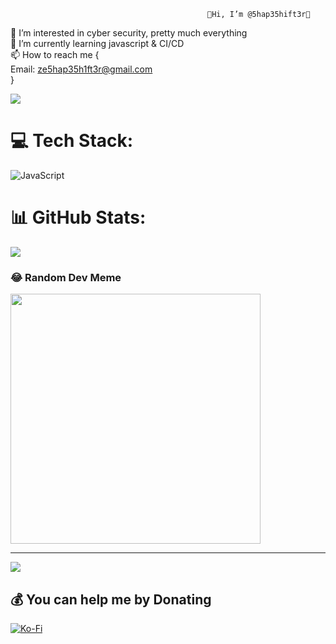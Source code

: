 
                                                👾Hi, I’m @5hap35hift3r👾
👀 I’m interested in cyber security, pretty much everything<br>
🌱 I’m currently learning javascript & CI/CD<br>
📫 How to reach me {<br>
Email: ze5hap35h1ft3r@gmail.com<br>
}


![](https://github-readme-streak-stats.herokuapp.com/?user=5hap35hift3r&theme=dark&hide_border=false)<br/>

#                                               💻 Tech Stack:
![JavaScript](https://img.shields.io/badge/javascript-%23323330.svg?style=for-the-badge&logo=javascript&logoColor=%23F7DF1E)
#                                               📊 GitHub Stats:
![](https://github-readme-stats.vercel.app/api?username=5hap35hift3r&theme=dark&hide_border=false&include_all_commits=true)<br/>



###                                             😂 Random Dev Meme
<img src='https://randommeme-five.vercel.app/' style="height: 400px;"/>

---
[![](https://visitcount.itsvg.in/api?id=5hap35hift3r&icon=5&color=0)](https://visitcount.itsvg.in)

  ##                                            💰 You can help me by Donating
  [![Ko-Fi](https://img.shields.io/badge/Ko--fi-F16061?style=for-the-badge&logo=ko-fi&logoColor=white)](https://ko-fi.com/ko-fi.com/5hap35hift3r) 

  
